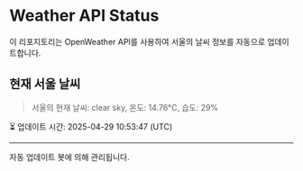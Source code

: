 
# Weather API Status

이 리포지토리는 OpenWeather API를 사용하여 서울의 날씨 정보를 자동으로 업데이트합니다.

## 현재 서울 날씨
> 서울의 현재 날씨: clear sky, 온도: 14.76°C, 습도: 29%

⏳ 업데이트 시간: 2025-04-29 10:53:47 (UTC)

---
자동 업데이트 봇에 의해 관리됩니다.
